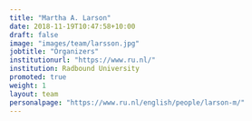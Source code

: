 ```yaml
---
title: "Martha A. Larson"
date: 2018-11-19T10:47:58+10:00
draft: false
image: "images/team/larsson.jpg"
jobtitle: "Organizers"
institutionurl: "https://www.ru.nl/"
institution: Radbound University
promoted: true
weight: 1
layout: team
personalpage: "https://www.ru.nl/english/people/larson-m/"
---
```

